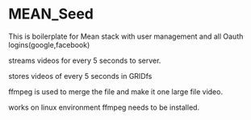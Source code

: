 # MEAN_Seed
This is boilerplate for Mean stack with user management and all Oauth logins(google,facebook)

streams videos for every 5 seconds to server.

stores videos of every 5 seconds in GRIDfs

ffmpeg is used to merge the file and make it one large file video.

works on linux environment ffmpeg needs to be installed.
